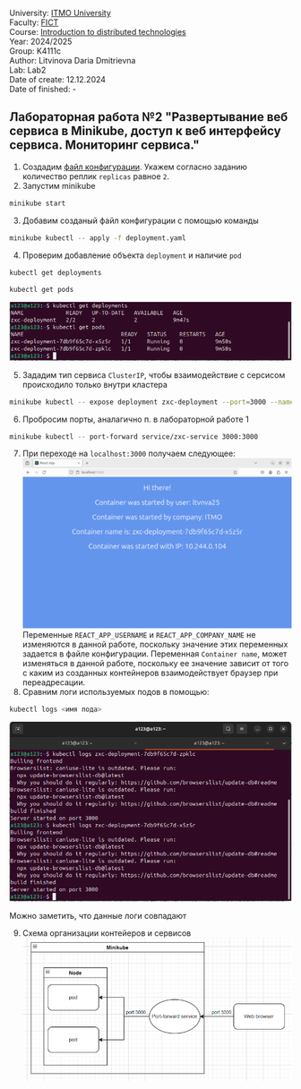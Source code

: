 University: [ITMO University](https://itmo.ru/ru/) \
Faculty: [FICT](https://fict.itmo.ru) \
Course: [Introduction to distributed technologies](https://github.com/itmo-ict-faculty/introduction-to-distributed-technologies) \
Year: 2024/2025 \
Group: K4111c \
Author: Litvinova Daria Dmitrievna \
Lab: Lab2 \
Date of create: 12.12.2024 \
Date of finished: -
## Лабораторная работа №2 "Развертывание веб сервиса в Minikube, доступ к веб интерфейсу сервиса. Мониторинг сервиса."
1. Создадим [файл конфигурации](./deployment.yaml). Укажем согласно заданию количество реплик `replicas` равное `2`.
2. Запустим minikube
```bash
minikube start
```
3. Добавим созданый файл конфигурации с помощью команды
```bash
minikube kubectl -- apply -f deployment.yaml
```
4. Проверим добавление объекта `deployment` и наличие `pod`
```bash
kubectl get deployments
```
```bash
kubectl get pods
```
![image](./images/deployment_and_pods.png)

5. Зададим тип сервиса `ClusterIP`, чтобы взаимодействие с серсисом происходило только внутри кластера
```bash
minikube kubectl -- expose deployment zxc-deployment --port=3000 --name=zxc-service --type=ClusterIP
```
6. Пробросим порты, аналагично п. в лабораторной работе 1
```bash
minikube kubectl -- port-forward service/zxc-service 3000:3000
```
7. При переходе на `localhost:3000` получаем следующее:
![image](./images/local_host.png)
Переменные `REACT_APP_USERNAME` и `REACT_APP_COMPANY_NAME` не изменяются в данной работе, поскольку значение этих переменных задается в файле конфигурации. Переменная `Container name`, может изменяться в данной работе, поскольку ее значение зависит от того с каким из созданных контейнеров взаимодействует браузер при переадресации.
8. Сравним логи используемых подов в помощью:
```bash
kubectl logs <имя пода>
```
![image](./images/logs.png)

Можно заметить, что данные логи совпадают 

9. Схема организации контейеров и сервисов
![image](./images/draw_lab2.png)
